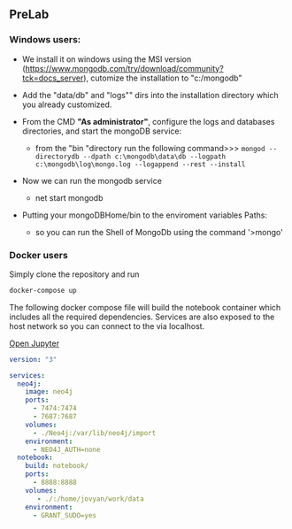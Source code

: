 ## PreLab



### Windows users:

- We install it on windows using the MSI version (https://www.mongodb.com/try/download/community?tck=docs_server), cutomize the installation to "c:/mongodb"
- Add the "data/db"  and "logs"" dirs into the installation directory which you already customized.
- From the CMD **"As administrator"**, configure the logs and databases directories, and start the mongoDB service:
    -  from the "bin "directory run the following command>>> <code>mongod --directorydb --dpath c:\mongodb\data\db --logpath c:\mongodb\log\mongo.log --logappend --rest --install </code>

- Now we can run the mongodb service 
    - net start mongodb
- Putting your mongoDBHome/bin to the enviroment variables Paths:
    - so you can run the Shell of MongoDb using the command '>mongo'




### Docker users

Simply clone the repository and run

```bash
docker-compose up
```

The following docker compose file will build the notebook container which includes all the required dependencies.
Services are also exposed to the host network so you can connect to the via localhost.

[Open Jupyter](http://127.0.0.1:8888/)


```yaml
version: "3"

services:
  neo4j:
    image: neo4j
    ports:
      - 7474:7474 
      - 7687:7687
    volumes:
      - ./Neo4j:/var/lib/neo4j/import
    environment:
      - NEO4J_AUTH=none
  notebook:
    build: notebook/
    ports:
      - 8888:8888
    volumes:
       - ./:/home/jovyan/work/data
    environment:
      - GRANT_SUDO=yes
```     
